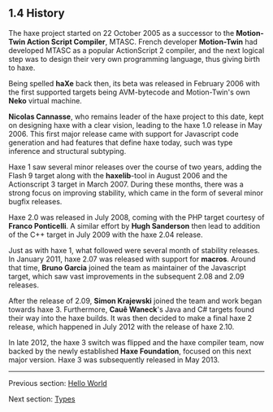 ## 1.4 History

The haxe project started on 22 October 2005 as a successor to the **Motion-Twin Action Script Compiler**, MTASC. French developer **Motion-Twin** had developed MTASC as a popular ActionScript 2 compiler, and the next logical step was to design their very own programming language, thus giving birth to haxe.

Being spelled **haXe** back then, its beta was released in February 2006 with the first supported targets being AVM-bytecode and Motion-Twin's own **Neko** virtual machine.

**Nicolas Cannasse**, who remains leader of the haxe project to this date, kept on designing haxe with a clear vision, leading to the haxe 1.0 release in May 2006. This first major release came with support for Javascript code generation and had features that define haxe today, such was type inference and structural subtyping.

Haxe 1 saw several minor releases over the course of two years, adding the Flash 9 target along with the **haxelib**-tool in August 2006 and the Actionscript 3 target in March 2007. During these months, there was a strong focus on improving stability, which came in the form of several minor bugfix releases.

Haxe 2.0 was released in July 2008, coming with the PHP target courtesy of **Franco Ponticelli**. A similar effort by **Hugh Sanderson** then lead to addition of the C++ target in July 2009 with the haxe 2.04 release.

Just as with haxe 1, what followed were several month of stability releases. In January 2011, haxe 2.07 was released with support for **macros**. Around that time, **Bruno Garcia** joined the team as maintainer of the Javascript target, which saw vast improvements in the subsequent 2.08 and 2.09 releases.

After the release of 2.09, **Simon Krajewski** joined the team and work began towards haxe 3. Furthermore, **Cauê Waneck**'s Java and C# targets found their way into the haxe builds. It was then decided to make a final haxe 2 release, which happened in July 2012 with the release of haxe 2.10.

In late 2012, the haxe 3 switch was flipped and the haxe compiler team, now backed by the newly established **Haxe Foundation**, focused on this next major version. Haxe 3 was subsequently released in May 2013.

---

Previous section: [Hello World](1.3-Hello_World.md)

Next section: [Types](2-Types.md)